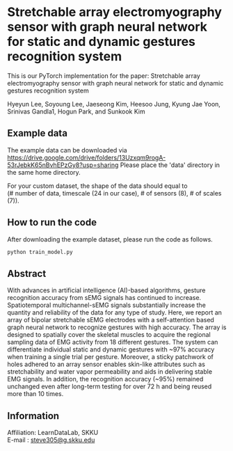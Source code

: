 # Stretchable array electromyography sensor with graph neural network for static and dynamic gestures recognition system


This is our PyTorch implementation for the paper: Stretchable array electromyography sensor with graph neural network for static and dynamic gestures recognition system

Hyeyun Lee, Soyoung Lee, Jaeseong Kim, Heesoo Jung, Kyung Jae Yoon, Srinivas Gandla1, Hogun Park, and Sunkook Kim

## Example data

The example data can be downloaded via https://drive.google.com/drive/folders/13Uzxqm9rogA-53rJebkK65nBvhEPzGy8?usp=sharing
Please place the 'data' directory in the same home directory.

For your custom dataset, the shape of the data should equal to   
(# number of data, timescale (24 in our case), # of sensors (8), # of scales (7)).

## How to run the code

After downloading the example dataset, please run the code as follows.

```bash
python train_model.py
```

## Abstract

With advances in artificial intelligence (AI)-based algorithms, gesture recognition accuracy from sEMG signals has continued to increase. Spatiotemporal multichannel-sEMG signals substantially increase the quantity and reliability of the data for any type of study. Here, we report an array of bipolar stretchable sEMG electrodes with a self-attention based graph neural network to recognize gestures with high accuracy. The array is designed to spatially cover the skeletal muscles to acquire the regional sampling data of EMG activity from 18 different gestures. The system can differentiate individual static and dynamic gestures with ~97% accuracy when training a single trial per gesture. Moreover, a sticky patchwork of holes adhered to an array sensor enables skin-like attributes such as stretchability and water vapor permeability and aids in delivering stable EMG signals. In addition, the recognition accuracy (~95%) remained unchanged even after long-term testing for over 72 h and being reused more than 10 times.

## Information

Affiliation: LearnDataLab, SKKU    
E-mail : steve305@g.skku.edu


